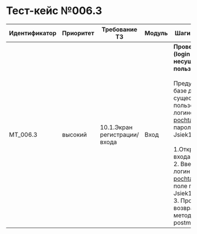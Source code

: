 # Тест-кейс №006.3


| Идентификатор | Приоритет |  Требование ТЗ  | Модуль | Шаги тест-кейса | Ожидаемый результат |
| ------ | ------ | ------ | ------ | ------ | ------ |
|     MT\_006.3    |  высокий  | 10.1\.Экран регистрации/входа | Вход | **Проверка метода (login несуществующий пользователь).** <br><br>   Предусловие: В базе данных не существует пользователь с логином test-pochta@mail.ru и паролем Jsiek1325!<br><br> 1\.Открыть экран входа. <br>2\. Ввести в поле логин test-pochta@mail.ru и в поле пароль Jsiek1325!. <br>3\. Проверить что возвращает метод используя postman| Запрос успешен. Сервер ответил как требуется.Возвращается ошибка 1005 "User is no exists"|

 

